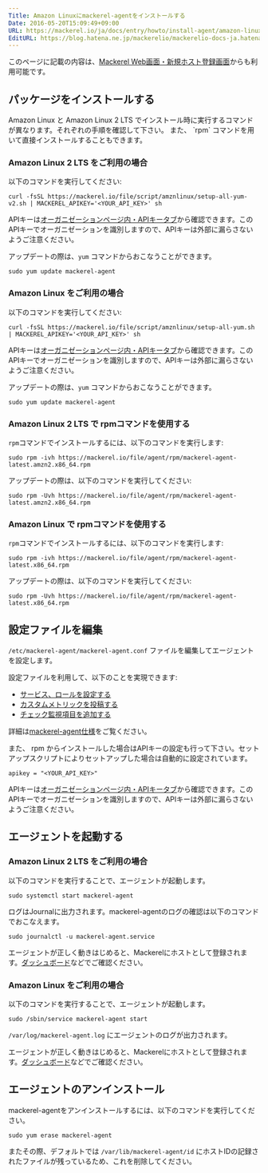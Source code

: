 ```yaml
---
Title: Amazon Linuxにmackerel-agentをインストールする
Date: 2016-05-20T15:09:49+09:00
URL: https://mackerel.io/ja/docs/entry/howto/install-agent/amazon-linux
EditURL: https://blog.hatena.ne.jp/mackerelio/mackerelio-docs-ja.hatenablog.mackerel.io/atom/entry/6653812171397064073
---
```


このページに記載の内容は、[Mackerel Web画面・新規ホスト登録画面](https://mackerel.io/my/instruction-agent)からも利用可能です。

<h2>パッケージをインストールする</h2>
Amazon Linux と Amazon Linux 2 LTS でインストール時に実行するコマンドが異なります。それぞれの手順を確認して下さい。
また、 `rpm` コマンドを用いて直接インストールすることもできます。

<h3 id="v2">Amazon Linux 2 LTS をご利用の場合</h3>

以下のコマンドを実行してください:

```
curl -fsSL https://mackerel.io/file/script/amznlinux/setup-all-yum-v2.sh | MACKEREL_APIKEY='<YOUR_API_KEY>' sh
```

APIキーは[オーガニゼーションページ内・APIキータブ](https://mackerel.io/my?tab=apikeys)から確認できます。このAPIキーでオーガニゼーションを識別しますので、APIキーは外部に漏らさないようご注意ください。

アップデートの際は、`yum` コマンドからおこなうことができます。

```
sudo yum update mackerel-agent
```

<h3 id="v1">Amazon Linux をご利用の場合</h3>

以下のコマンドを実行してください:

```
curl -fsSL https://mackerel.io/file/script/amznlinux/setup-all-yum.sh | MACKEREL_APIKEY='<YOUR_API_KEY>' sh
```

APIキーは[オーガニゼーションページ内・APIキータブ](https://mackerel.io/my?tab=apikeys)から確認できます。このAPIキーでオーガニゼーションを識別しますので、APIキーは外部に漏らさないようご注意ください。

アップデートの際は、`yum` コマンドからおこなうことができます。

```
sudo yum update mackerel-agent
```

<h3 id="rpm-v2">Amazon Linux 2 LTS で rpmコマンドを使用する</h2>

`rpm`コマンドでインストールするには、以下のコマンドを実行します:

```
sudo rpm -ivh https://mackerel.io/file/agent/rpm/mackerel-agent-latest.amzn2.x86_64.rpm
```

アップデートの際は、以下のコマンドを実行してください:

```
sudo rpm -Uvh https://mackerel.io/file/agent/rpm/mackerel-agent-latest.amzn2.x86_64.rpm
```

<h3 id="rpm-v1">Amazon Linux で rpmコマンドを使用する</h2>

`rpm`コマンドでインストールするには、以下のコマンドを実行します:

```
sudo rpm -ivh https://mackerel.io/file/agent/rpm/mackerel-agent-latest.x86_64.rpm
```

アップデートの際は、以下のコマンドを実行してください:

```
sudo rpm -Uvh https://mackerel.io/file/agent/rpm/mackerel-agent-latest.x86_64.rpm
```

<h2 id="config">設定ファイルを編集</h2>

`/etc/mackerel-agent/mackerel-agent.conf` ファイルを編集してエージェントを設定します。

設定ファイルを利用して、以下のことを実現できます:

- [サービス、ロールを設定する](https://mackerel.io/ja/docs/entry/spec/agent#setting-services-and-roles)
- [カスタムメトリックを投稿する](https://mackerel.io/ja/docs/entry/advanced/custom-metrics)
- [チェック監視項目を追加する](https://mackerel.io/ja/docs/entry/custom-checks)

詳細は[mackerel-agent仕様](https://mackerel.io/ja/docs/entry/spec/agent)をご覧ください。

また、 rpm からインストールした場合はAPIキーの設定も行って下さい。セットアップスクリプトによりセットアップした場合は自動的に設定されています。

```
apikey = "<YOUR_API_KEY>"
```

APIキーは[オーガニゼーションページ内・APIキータブ](https://mackerel.io/my?tab=apikeys)から確認できます。このAPIキーでオーガニゼーションを識別しますので、APIキーは外部に漏らさないようご注意ください。

<h2 id="start-agent">エージェントを起動する</h2>
<h3>Amazon Linux 2 LTS をご利用の場合</h3>

以下のコマンドを実行することで、エージェントが起動します。

```
sudo systemctl start mackerel-agent
```

ログはJournalに出力されます。mackerel-agentのログの確認は以下のコマンドでおこなえます。

```
sudo journalctl -u mackerel-agent.service
```

エージェントが正しく動きはじめると、Mackerelにホストとして登録されます。[ダッシュボード](https://mackerel.io/my/dashboard)などでご確認ください。

<h3>Amazon Linux をご利用の場合</h3>

以下のコマンドを実行することで、エージェントが起動します。

```
sudo /sbin/service mackerel-agent start
```

`/var/log/mackerel-agent.log` にエージェントのログが出力されます。

エージェントが正しく動きはじめると、Mackerelにホストとして登録されます。[ダッシュボード](https://mackerel.io/my/dashboard)などでご確認ください。


<h2 id="uninstall">エージェントのアンインストール</h2>

mackerel-agentをアンインストールするには、以下のコマンドを実行してください。


```
sudo yum erase mackerel-agent
```

またその際、デフォルトでは `/var/lib/mackerel-agent/id` にホストIDの記録されたファイルが残っているため、これを削除してください。
